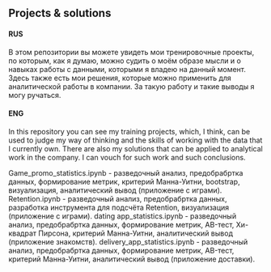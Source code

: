 ## Projects & solutions

#### RUS
В этом репозитории вы можете увидеть мои тренировочные проекты, по которым, как я думаю, можно судить о моём образе мысли и о навыках работы с данными, которыми я владею на данный момент. Здесь также есть мои решения, которые можно применить для аналитической работы в компании. За такую работу и такие выводы я могу ручаться.

#### ENG
In this repository you can see my training projects, which, I think, can be used to judge my way of thinking and the skills of working with the data that I currently own. There are also my solutions that can be applied to analytical work in the company. I can vouch for such work and such conclusions.

Game_promo_statistics.ipynb - разведочный анализ, предобрабртка данных, формирование метрик, критерий Манна-Уитни, bootstrap, визуализация, аналитический вывод (приложение с играми).
Retention.ipynb - разведочный анализ, предобрабртка данных, разработка инструмента для подсчёта Retention, визуализация (приложение с играми).
dating app_statistics.ipynb - разведочный анализ, предобрабртка данных, формирование метрик, AB-тест, Хи-квадрат Пирсона, критерий Манна-Уитни, аналитический вывод (приложение знакомств).
delivery_app_statistics.ipynb - разведочный анализ, предобрабртка данных, формирование метрик, AB-тест, критерий Манна-Уитни, аналитический вывод (приложение доставки).

